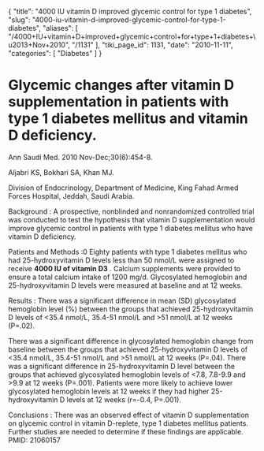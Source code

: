 {
  "title": "4000 IU vitamin D improved glycemic control for type 1 diabetes",
  "slug": "4000-iu-vitamin-d-improved-glycemic-control-for-type-1-diabetes",
  "aliases": [
    "/4000+IU+vitamin+D+improved+glycemic+control+for+type+1+diabetes+\u2013+Nov+2010",
    "/1131"
  ],
  "tiki_page_id": 1131,
  "date": "2010-11-11",
  "categories": [
    "Diabetes"
  ]
}


# Glycemic changes after vitamin D supplementation in patients with type 1 diabetes mellitus and vitamin D deficiency.

Ann Saudi Med. 2010 Nov-Dec;30(6):454-8.

Aljabri KS, Bokhari SA, Khan MJ.

Division of Endocrinology, Department of Medicine, King Fahad Armed Forces Hospital, Jeddah, Saudi Arabia.

Background : A prospective, nonblinded and nonrandomized controlled trial was conducted to test the hypothesis that vitamin D supplementation would improve glycemic control in patients with type 1 diabetes mellitus who have vitamin D deficiency. 

Patients and Methods :0 Eighty patients with type 1 diabetes mellitus who had 25-hydroxyvitamin D levels less than 50 nmol/L were assigned to receive  **4000 IU of vitamin D3** . Calcium supplements were provided to ensure a total calcium intake of 1200 mg/d. Glycosylated hemoglobin and 25-hydroxyvitamin D levels were measured at baseline and at 12 weeks. 

Results : There was a significant difference in mean (SD) glycosylated hemoglobin level (%) between the groups that achieved 25-hydroxyvitamin D levels of <35.4 nmol/L, 35.4-51 nmol/L and >51 nmol/L at 12 weeks (P=.02). 

There was a significant difference in glycosylated hemoglobin change from baseline between the groups that achieved 25-hydroxyvitamin D levels of <35.4 nmol/L, 35.4-51 nmol/L and >51 nmol/L at 12 weeks (P=.04). There was a significant difference in 25-hydroxyvitamin D level between the groups that achieved glycosylated hemoglobin levels of <7.8, 7.8-9.9 and >9.9 at 12 weeks (P=.001). Patients were more likely to achieve lower glycosylated hemoglobin levels at 12 weeks if they had higher 25-hydroxyvitamin D levels at 12 weeks (r=-0.4, P=.001). 

Conclusions : There was an observed effect of vitamin D supplementation on glycemic control in vitamin D-replete, type 1 diabetes mellitus patients. Further studies are needed to determine if these findings are applicable. PMID: 21060157

